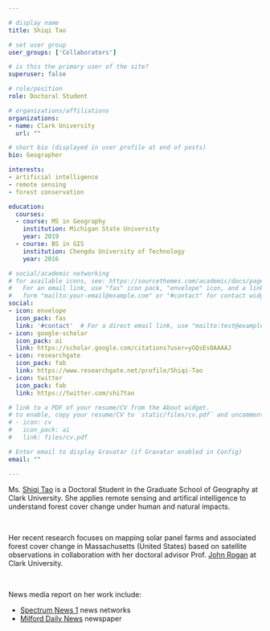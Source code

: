 ```yaml
---

# display name
title: Shiqi Tao

# set user group
user_groups: ['Collaborators']

# is this the primary user of the site?
superuser: false

# role/position
role: Doctoral Student

# organizations/affiliations
organizations:
- name: Clark University
  url: ""

# short bio (displayed in user profile at end of posts)
bio: Geographer 

interests:
- artificial intelligence
- remote sensing
- forest conservation

education:
  courses:
  - course: MS in Geography
    institution: Michigan State University
    year: 2019
  - course: BS in GIS
    institution: Chengdu University of Technology
    year: 2016

# social/academic networking
# for available icons, see: https://sourcethemes.com/academic/docs/page-builder/#icons
#   For an email link, use "fas" icon pack, "envelope" icon, and a link in the
#   form "mailto:your-email@example.com" or "#contact" for contact widget.
social:
- icon: envelope
  icon_pack: fas
  link: '#contact'  # For a direct email link, use "mailto:test@example.org".
- icon: google-scholar
  icon_pack: ai
  link: https://scholar.google.com/citations?user=yGQsEs0AAAAJ
- icon: researchgate
  icon_pack: fab
  link: https://www.researchgate.net/profile/Shiqi-Tao
- icon: twitter
  icon_pack: fab
  link: https://twitter.com/shi7tao

# link to a PDF of your resume/CV from the About widget.
# to enable, copy your resume/CV to `static/files/cv.pdf` and uncomment the lines below.
# - icon: cv
#   icon_pack: ai
#   link: files/cv.pdf

# Enter email to display Gravatar (if Gravatar enabled in Config)
email: ""

---
```


Ms. [Shiqi Tao](https://scholar.google.com/citations?user=yGQsEs0AAAAJ) is a Doctoral Student in the Graduate School of Geography at Clark University. 
She applies remote sensing and artifical intelligence to understand forest cover change under human and natural impacts.

<br>

Her recent research focuses on mapping solar panel farms and associated forest cover change in Massachusetts (United States) based on satellite observations
in collaboration with her doctoral advisor Prof. [John Rogan](http://www2.clarku.edu/faculty/facultybio.cfm?id=460) at Clark University.

<br>

News media report on her work include:
- [Spectrum News 1](https://spectrumnews1.com/ma/worcester/news/2021/04/28/clark-solar-panels-study) news networks
- [Milford Daily News](https://amp.milforddailynews.com/amp/4937757001) newspaper


